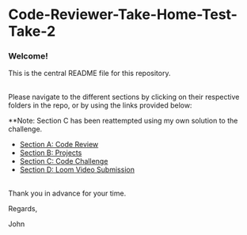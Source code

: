 <h1>Code-Reviewer-Take-Home-Test-Take-2</h1>

### Welcome! 

This is the central README file for this repository.<br /><br />

Please navigate to the different sections by clicking on their respective folders in the repo,
or by using the links provided below:

**Note: Section C has been reattempted using my own solution to the challenge.

* [Section A: Code Review](https://github.com/J-E-Foster/Hyperiondev-Take-Home-Test-Take-2/tree/main/Section%20A:%20Code%20Review)
* [Section B: Projects](https://github.com/J-E-Foster/Hyperiondev-Take-Home-Test-Take-2/tree/main/Section%20B:%20Projects)
* [Section C: Code Challenge](https://github.com/J-E-Foster/Hyperiondev-Take-Home-Test-Take-2/tree/main/Section%20C:%20Code%20Challenge)
* [Section D: Loom Video Submission](https://github.com/J-E-Foster/Hyperiondev-Take-Home-Test-Take-2/tree/main/Section%20D:%20Loom%20Video%20Submission)<br /><br />

Thank you in advance for your time.

Regards,

John
